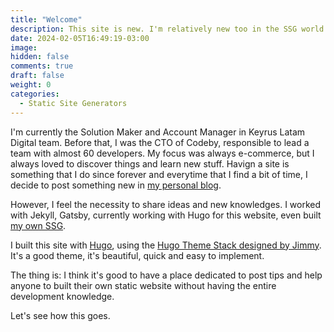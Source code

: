 ```yaml
---
title: "Welcome"
description: This site is new. I'm relatively new too in the SSG world. But I'm pretty sure that I have enough knowledge to share with others.
date: 2024-02-05T16:49:19-03:00
image: 
hidden: false
comments: true
draft: false
weight: 0
categories: 
  - Static Site Generators
---
```


I'm currently the Solution Maker and Account Manager in Keyrus Latam Digital team. Before that, I was the CTO of Codeby, responsible to lead a team with almost 60 developers. My focus was always e-commerce, but I always loved to discover things and learn new stuff. Havign a site is something that I do since forever and everytime that I find a bit of time, I decide to post something new in [my personal blog](https://www.lucasyamamoto.com).

However, I feel the necessity to share ideas and new knowledges. I worked with Jekyll, Gatsby, currently working with Hugo for this website, even built [my own SSG](https://www.lucasyamamoto.com/i-changed-my-entire-website-from-gatsby-to-go-lang).

I built this site with [Hugo](https://gohugo.io), using the [Hugo Theme Stack designed by Jimmy](https://github.com/CaiJimmy/hugo-theme-stack). It's a good theme, it's beautiful, quick and easy to implement.

The thing is: I think it's good to have a place dedicated to post tips and help anyone to built their own static website without having the entire development knowledge.

Let's see how this goes.